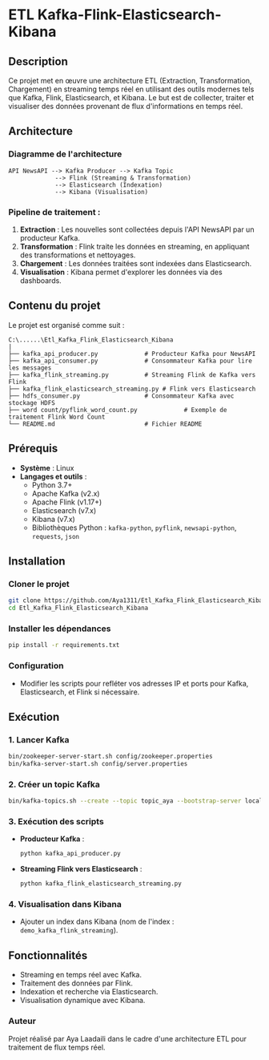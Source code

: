 # ETL Kafka-Flink-Elasticsearch-Kibana

## Description
Ce projet met en œuvre une architecture ETL (Extraction, Transformation, Chargement) en streaming temps réel en utilisant des outils modernes tels que Kafka, Flink, Elasticsearch, et Kibana. Le but est de collecter, traiter et visualiser des données provenant de flux d'informations en temps réel.

## Architecture

### Diagramme de l'architecture
```plaintext
API NewsAPI --> Kafka Producer --> Kafka Topic
             --> Flink (Streaming & Transformation)
             --> Elasticsearch (Indexation)
             --> Kibana (Visualisation)
```

### Pipeline de traitement :
1. **Extraction** : Les nouvelles sont collectées depuis l'API NewsAPI par un producteur Kafka.
2. **Transformation** : Flink traite les données en streaming, en appliquant des transformations et nettoyages.
3. **Chargement** : Les données traitées sont indexées dans Elasticsearch.
4. **Visualisation** : Kibana permet d'explorer les données via des dashboards.

## Contenu du projet
Le projet est organisé comme suit :
```
C:\......\Etl_Kafka_Flink_Elasticsearch_Kibana
|
├── kafka_api_producer.py             # Producteur Kafka pour NewsAPI
├── kafka_api_consumer.py             # Consommateur Kafka pour lire les messages
├── kafka_flink_streaming.py          # Streaming Flink de Kafka vers Flink
├── kafka_flink_elasticsearch_streaming.py # Flink vers Elasticsearch
├── hdfs_consumer.py                  # Consommateur Kafka avec stockage HDFS
├── word count/pyflink_word_count.py             # Exemple de traitement Flink Word Count
└── README.md                         # Fichier README
```

## Prérequis
- **Système** : Linux
- **Langages et outils** :
  - Python 3.7+
  - Apache Kafka (v2.x)
  - Apache Flink (v1.17+)
  - Elasticsearch (v7.x)
  - Kibana (v7.x)
  - Bibliothèques Python : `kafka-python`, `pyflink`, `newsapi-python`, `requests`, `json`

## Installation

### Cloner le projet
```bash
git clone https://github.com/Aya1311/Etl_Kafka_Flink_Elasticsearch_Kibana.git
cd Etl_Kafka_Flink_Elasticsearch_Kibana
```

### Installer les dépendances
```bash
pip install -r requirements.txt
```

### Configuration
- Modifier les scripts pour refléter vos adresses IP et ports pour Kafka, Elasticsearch, et Flink si nécessaire.

## Exécution

### 1. Lancer Kafka
```bash
bin/zookeeper-server-start.sh config/zookeeper.properties
bin/kafka-server-start.sh config/server.properties
```

### 2. Créer un topic Kafka
```bash
bin/kafka-topics.sh --create --topic topic_aya --bootstrap-server localhost:9092
```

### 3. Exécution des scripts
- **Producteur Kafka** :
  ```bash
  python kafka_api_producer.py
  ```
- **Streaming Flink vers Elasticsearch** :
  ```bash
  python kafka_flink_elasticsearch_streaming.py
  ```

### 4. Visualisation dans Kibana
- Ajouter un index dans Kibana (nom de l'index : `demo_kafka_flink_streaming`).

## Fonctionnalités
- Streaming en temps réel avec Kafka.
- Traitement des données par Flink.
- Indexation et recherche via Elasticsearch.
- Visualisation dynamique avec Kibana.

### Auteur
Projet réalisé par Aya Laadaili dans le cadre d'une architecture ETL pour traitement de flux temps réel.
